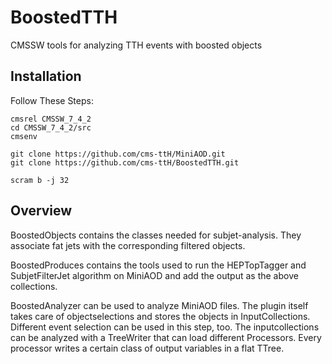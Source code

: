 BoostedTTH
=======

CMSSW tools for analyzing TTH events with boosted objects

## Installation
Follow These Steps:

    cmsrel CMSSW_7_4_2
    cd CMSSW_7_4_2/src
    cmsenv

    git clone https://github.com/cms-ttH/MiniAOD.git
    git clone https://github.com/cms-ttH/BoostedTTH.git
    
    scram b -j 32

## Overview
BoostedObjects contains the classes needed for subjet-analysis. They associate fat jets with the corresponding filtered objects.

BoostedProduces contains the tools used to run the HEPTopTagger and SubjetFilterJet algorithm on MiniAOD and add the output as the above collections.

BoostedAnalyzer can be used to analyze MiniAOD files. The plugin itself takes care of objectselections and stores the objects in InputCollections. Different event selection can be used in this step, too. The inputcollections can be analyzed with a TreeWriter that can load different Processors. Every processor writes a certain class of output variables in a flat TTree.
